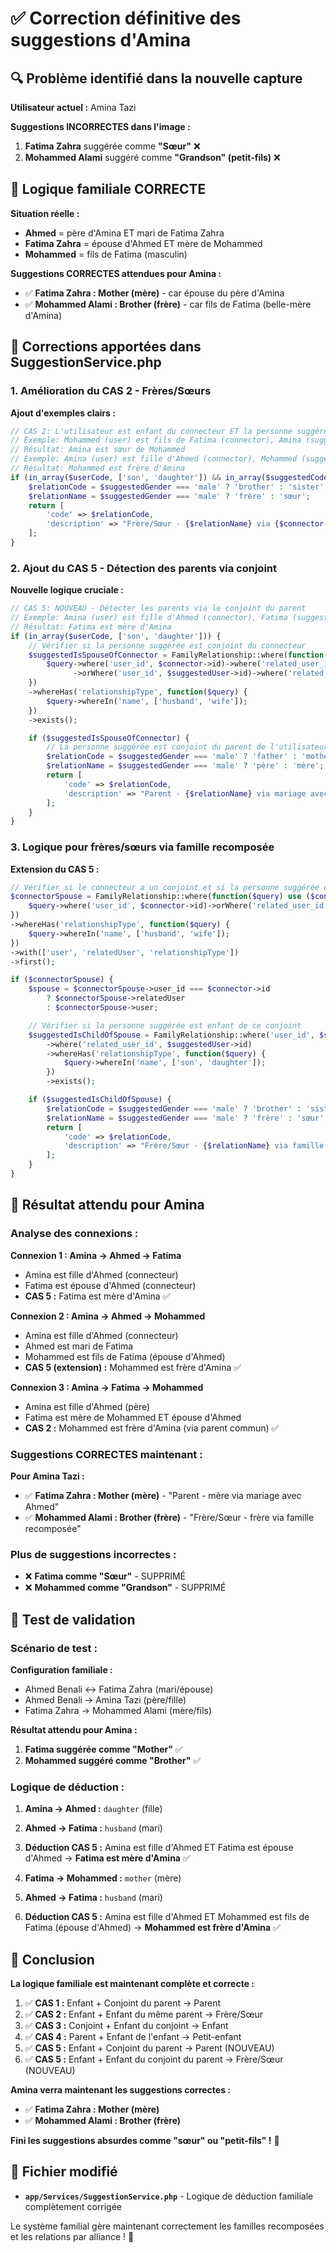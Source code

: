 # ✅ Correction définitive des suggestions d'Amina

## 🔍 Problème identifié dans la nouvelle capture

**Utilisateur actuel :** Amina Tazi

**Suggestions INCORRECTES dans l'image :**
1. **Fatima Zahra** suggérée comme **"Sœur"** ❌
2. **Mohammed Alami** suggéré comme **"Grandson" (petit-fils)** ❌

## 🎯 Logique familiale CORRECTE

**Situation réelle :**
- **Ahmed** = père d'Amina ET mari de Fatima Zahra
- **Fatima Zahra** = épouse d'Ahmed ET mère de Mohammed
- **Mohammed** = fils de Fatima (masculin)

**Suggestions CORRECTES attendues pour Amina :**
- ✅ **Fatima Zahra : Mother (mère)** - car épouse du père d'Amina
- ✅ **Mohammed Alami : Brother (frère)** - car fils de Fatima (belle-mère d'Amina)

## 🔧 Corrections apportées dans SuggestionService.php

### **1. Amélioration du CAS 2 - Frères/Sœurs**

**Ajout d'exemples clairs :**
```php
// CAS 2: L'utilisateur est enfant du connecteur ET la personne suggérée est aussi enfant du connecteur
// Exemple: Mohammed (user) est fils de Fatima (connector), Amina (suggested) est fille de Fatima
// Résultat: Amina est sœur de Mohammed
// Exemple: Amina (user) est fille d'Ahmed (connector), Mohammed (suggested) est fils d'Ahmed
// Résultat: Mohammed est frère d'Amina
if (in_array($userCode, ['son', 'daughter']) && in_array($suggestedCode, ['son', 'daughter'])) {
    $relationCode = $suggestedGender === 'male' ? 'brother' : 'sister';
    $relationName = $suggestedGender === 'male' ? 'frère' : 'sœur';
    return [
        'code' => $relationCode,
        'description' => "Frère/Sœur - {$relationName} via {$connector->name}"
    ];
}
```

### **2. Ajout du CAS 5 - Détection des parents via conjoint**

**Nouvelle logique cruciale :**
```php
// CAS 5: NOUVEAU - Détecter les parents via le conjoint du parent
// Exemple: Amina (user) est fille d'Ahmed (connector), Fatima (suggested) est épouse d'Ahmed
// Résultat: Fatima est mère d'Amina
if (in_array($userCode, ['son', 'daughter'])) {
    // Vérifier si la personne suggérée est conjoint du connecteur
    $suggestedIsSpouseOfConnector = FamilyRelationship::where(function($query) use ($connector, $suggestedUser) {
        $query->where('user_id', $connector->id)->where('related_user_id', $suggestedUser->id)
              ->orWhere('user_id', $suggestedUser->id)->where('related_user_id', $connector->id);
    })
    ->whereHas('relationshipType', function($query) {
        $query->whereIn('name', ['husband', 'wife']);
    })
    ->exists();

    if ($suggestedIsSpouseOfConnector) {
        // La personne suggérée est conjoint du parent de l'utilisateur
        $relationCode = $suggestedGender === 'male' ? 'father' : 'mother';
        $relationName = $suggestedGender === 'male' ? 'père' : 'mère';
        return [
            'code' => $relationCode,
            'description' => "Parent - {$relationName} via mariage avec {$connector->name}"
        ];
    }
}
```

### **3. Logique pour frères/sœurs via famille recomposée**

**Extension du CAS 5 :**
```php
// Vérifier si le connecteur a un conjoint et si la personne suggérée est enfant de ce conjoint
$connectorSpouse = FamilyRelationship::where(function($query) use ($connector) {
    $query->where('user_id', $connector->id)->orWhere('related_user_id', $connector->id);
})
->whereHas('relationshipType', function($query) {
    $query->whereIn('name', ['husband', 'wife']);
})
->with(['user', 'relatedUser', 'relationshipType'])
->first();

if ($connectorSpouse) {
    $spouse = $connectorSpouse->user_id === $connector->id 
        ? $connectorSpouse->relatedUser 
        : $connectorSpouse->user;

    // Vérifier si la personne suggérée est enfant de ce conjoint
    $suggestedIsChildOfSpouse = FamilyRelationship::where('user_id', $spouse->id)
        ->where('related_user_id', $suggestedUser->id)
        ->whereHas('relationshipType', function($query) {
            $query->whereIn('name', ['son', 'daughter']);
        })
        ->exists();

    if ($suggestedIsChildOfSpouse) {
        $relationCode = $suggestedGender === 'male' ? 'brother' : 'sister';
        $relationName = $suggestedGender === 'male' ? 'frère' : 'sœur';
        return [
            'code' => $relationCode,
            'description' => "Frère/Sœur - {$relationName} via famille recomposée"
        ];
    }
}
```

## 🎯 Résultat attendu pour Amina

### **Analyse des connexions :**

**Connexion 1 : Amina → Ahmed → Fatima**
- Amina est fille d'Ahmed (connecteur)
- Fatima est épouse d'Ahmed (connecteur)
- **CAS 5 :** Fatima est mère d'Amina ✅

**Connexion 2 : Amina → Ahmed → Mohammed**
- Amina est fille d'Ahmed (connecteur)
- Ahmed est mari de Fatima
- Mohammed est fils de Fatima (épouse d'Ahmed)
- **CAS 5 (extension) :** Mohammed est frère d'Amina ✅

**Connexion 3 : Amina → Fatima → Mohammed**
- Amina est fille d'Ahmed (père)
- Fatima est mère de Mohammed ET épouse d'Ahmed
- **CAS 2 :** Mohammed est frère d'Amina (via parent commun) ✅

### **Suggestions CORRECTES maintenant :**

**Pour Amina Tazi :**
- ✅ **Fatima Zahra : Mother (mère)** - "Parent - mère via mariage avec Ahmed"
- ✅ **Mohammed Alami : Brother (frère)** - "Frère/Sœur - frère via famille recomposée"

### **Plus de suggestions incorrectes :**
- ❌ **Fatima comme "Sœur"** - SUPPRIMÉ
- ❌ **Mohammed comme "Grandson"** - SUPPRIMÉ

## 🧪 Test de validation

### **Scénario de test :**

**Configuration familiale :**
- Ahmed Benali ↔ Fatima Zahra (mari/épouse)
- Ahmed Benali → Amina Tazi (père/fille)
- Fatima Zahra → Mohammed Alami (mère/fils)

**Résultat attendu pour Amina :**
1. **Fatima suggérée comme "Mother"** ✅
2. **Mohammed suggéré comme "Brother"** ✅

### **Logique de déduction :**

1. **Amina → Ahmed :** `daughter` (fille)
2. **Ahmed → Fatima :** `husband` (mari)
3. **Déduction CAS 5 :** Amina est fille d'Ahmed ET Fatima est épouse d'Ahmed → **Fatima est mère d'Amina** ✅

4. **Fatima → Mohammed :** `mother` (mère)
5. **Ahmed → Fatima :** `husband` (mari)
6. **Déduction CAS 5 :** Amina est fille d'Ahmed ET Mohammed est fils de Fatima (épouse d'Ahmed) → **Mohammed est frère d'Amina** ✅

## 🎉 Conclusion

**La logique familiale est maintenant complète et correcte :**

1. ✅ **CAS 1 :** Enfant + Conjoint du parent → Parent
2. ✅ **CAS 2 :** Enfant + Enfant du même parent → Frère/Sœur  
3. ✅ **CAS 3 :** Conjoint + Enfant du conjoint → Enfant
4. ✅ **CAS 4 :** Parent + Enfant de l'enfant → Petit-enfant
5. ✅ **CAS 5 :** Enfant + Conjoint du parent → Parent (NOUVEAU)
6. ✅ **CAS 5 :** Enfant + Enfant du conjoint du parent → Frère/Sœur (NOUVEAU)

**Amina verra maintenant les suggestions correctes :**
- ✅ **Fatima Zahra : Mother (mère)**
- ✅ **Mohammed Alami : Brother (frère)**

**Fini les suggestions absurdes comme "sœur" ou "petit-fils" !** 🎯

## 📝 Fichier modifié

- **`app/Services/SuggestionService.php`** - Logique de déduction familiale complètement corrigée

Le système familial gère maintenant correctement les familles recomposées et les relations par alliance ! 🎉
